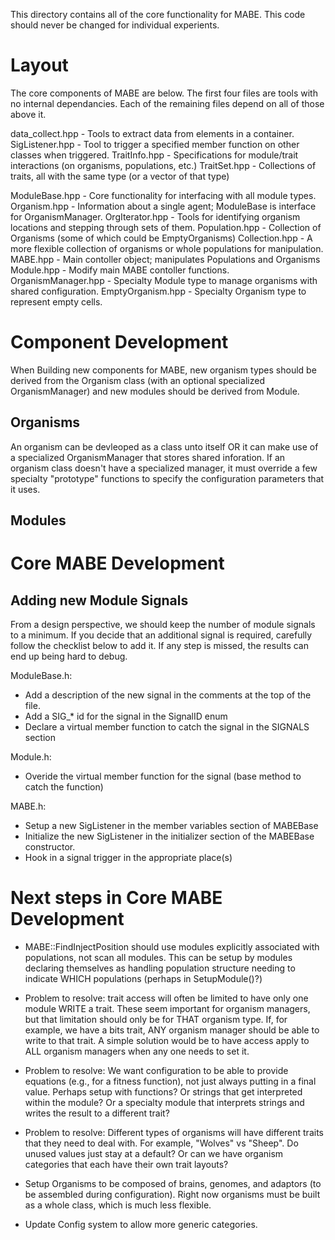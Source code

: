 This directory contains all of the core functionality for MABE.  This code should never be
changed for individual experients.

# Layout

The core components of MABE are below.  The first four files are tools with no internal dependancies.  Each of the remaining files depend on all of those above it.

data_collect.hpp    - Tools to extract data from elements in a container. 
SigListener.hpp     - Tool to trigger a specified member function on other classes when triggered.
TraitInfo.hpp       - Specifications for module/trait interactions (on organisms, populations, etc.)
TraitSet.hpp        - Collections of traits, all with the same type (or a vector of that type)

ModuleBase.hpp      - Core functionality for interfacing with all module types.
Organism.hpp        - Information about a single agent; ModuleBase is interface for OrganismManager.
OrgIterator.hpp     - Tools for identifying organism locations and stepping through sets of them.
Population.hpp      - Collection of Organisms (some of which could be EmptyOrganisms)
Collection.hpp      - A more flexible collection of organisms or whole populations for manipulation.
MABE.hpp            - Main contoller object; manipulates Populations and Organisms
Module.hpp          - Modify main MABE contoller functions.
OrganismManager.hpp - Specialty Module type to manage organisms with shared configuration.
EmptyOrganism.hpp   - Specialty Organism type to represent empty cells.


# Component Development

When Building new components for MABE, new organism types should be derived from the Organism class (with an optional specialized OrganismManager) and new modules should be derived from Module.

## Organisms

An organism can be devleoped as a class unto itself OR it can make use of a specialized OrganismManager that stores shared inforation.  If an organism class doesn't have a specialized manager, it must override a few specialty "prototype" functions to specify the configuration parameters that it uses.

## Modules


# Core MABE Development

## Adding new Module Signals

From a design perspective, we should keep the number of module signals to a minimum.  If you
decide that an additional signal is required, carefully follow the checklist below to add it.
If any step is missed, the results can end up being hard to debug.

ModuleBase.h:
* Add a description of the new signal in the comments at the top of the file.
* Add a SIG_* id for the signal in the SignalID enum
* Declare a virtual member function to catch the signal in the SIGNALS section

Module.h:
* Overide the virtual member function for the signal (base method to catch the function)

MABE.h:
* Setup a new SigListener in the member variables section of MABEBase
* Initialize the new SigListener in the initializer section of the MABEBase constructor.
* Hook in a signal trigger in the appropriate place(s)


# Next steps in Core MABE Development

* MABE::FindInjectPosition should use modules explicitly associated with populations, not scan all modules.  This can be setup by modules declaring themselves as handling population structure needing to indicate WHICH populations (perhaps in SetupModule()?)

* Problem to resolve: trait access will often be limited to have only one module WRITE a trait.  These seem important for organism managers, but that limitation should only be for THAT organism type.  If, for example, we have a bits trait, ANY organism manager should be able to write to that trait.  A simple solution would be to have access apply to ALL organism managers when any one needs to set it.

* Problem to resolve: We want configuration to be able to provide equations (e.g., for a fitness function), not just always putting in a final value.  Perhaps setup with functions?  Or strings that get interpreted within the module?  Or a specialty module that interprets strings and writes the result to a different trait?

* Problem to resolve: Different types of organisms will have different traits that they need to deal with.  For example, "Wolves" vs "Sheep".  Do unused values just stay at a default?  Or can we have organism categories that each have their own trait layouts?

* Setup Organisms to be composed of brains, genomes, and adaptors (to be assembled during configuration).  Right now organisms must be built as a whole class, which is much less flexible.
  
* Update Config system to allow more generic categories.
